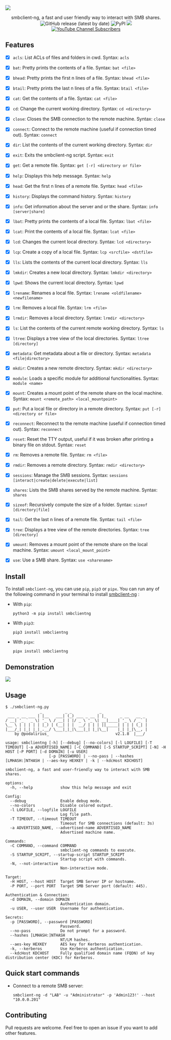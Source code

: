 ![](./.github/banner.png)

<p align="center">
    smbclient-ng, a fast and user friendly way to interact with SMB shares.
    <br>
    <img alt="GitHub release (latest by date)" src="https://img.shields.io/github/v/release/p0dalirius/smbclient-ng">
    <img alt="PyPI" src="https://img.shields.io/pypi/v/smbclientng">
    <a href="https://twitter.com/intent/follow?screen_name=podalirius_" title="Follow"><img src="https://img.shields.io/twitter/follow/podalirius_?label=Podalirius&style=social"></a>
    <a href="https://www.youtube.com/c/Podalirius_?sub_confirmation=1" title="Subscribe"><img alt="YouTube Channel Subscribers" src="https://img.shields.io/youtube/channel/subscribers/UCF_x5O7CSfr82AfNVTKOv_A?style=social"></a>
    <br>
</p>

## Features

- [x] `acls`: List ACLs of files and folders in cwd. Syntax: `acls`
- [x] `bat`: Pretty prints the contents of a file. Syntax: `bat <file>`
- [x] `bhead`: Pretty prints the first n lines of a file. Syntax: `bhead <file>`
- [x] `btail`: Pretty prints the last n lines of a file. Syntax: `btail <file>`
- [x] `cat`: Get the contents of a file. Syntax: `cat <file>`
- [x] `cd`: Change the current working directory. Syntax: `cd <directory>`
- [x] `close`: Closes the SMB connection to the remote machine. Syntax: `close`
- [x] `connect`: Connect to the remote machine (useful if connection timed out). Syntax: `connect`
- [x] `dir`: List the contents of the current working directory. Syntax: `dir`
- [x] `exit`: Exits the smbclient-ng script. Syntax: `exit`
- [x] `get`: Get a remote file. Syntax: `get [-r] <directory or file>`
- [x] `help`: Displays this help message. Syntax: `help`
- [x] `head`: Get the first n lines of a remote file. Syntax: `head <file>`
- [x] `history`: Displays the command history. Syntax: `history`
- [x] `info`: Get information about the server and or the share. Syntax: `info [server|share]`
- [x] `lbat`: Pretty prints the contents of a local file. Syntax: `lbat <file>`
- [x] `lcat`: Print the contents of a local file. Syntax: `lcat <file>`
- [x] `lcd`: Changes the current local directory. Syntax: `lcd <directory>`
- [x] `lcp`: Create a copy of a local file. Syntax: `lcp <srcfile> <dstfile>`
- [x] `lls`: Lists the contents of the current local directory. Syntax: `lls`
- [x] `lmkdir`: Creates a new local directory. Syntax: `lmkdir <directory>`
- [x] `lpwd`: Shows the current local directory. Syntax: `lpwd`
- [x] `lrename`: Renames a local file. Syntax: `lrename <oldfilename> <newfilename>`
- [x] `lrm`: Removes a local file. Syntax: `lrm <file>`
- [x] `lrmdir`: Removes a local directory. Syntax: `lrmdir <directory>`
- [x] `ls`: List the contents of the current remote working directory. Syntax: `ls`
- [x] `ltree`: Displays a tree view of the local directories. Syntax: `ltree [directory]`
- [x] `metadata`: Get metadata about a file or directory. Syntax: `metadata <file|directory>`
- [x] `mkdir`: Creates a new remote directory. Syntax: `mkdir <directory>`
- [x] `module`: Loads a specific module for additional functionalities. Syntax: `module <name>`
- [x] `mount`: Creates a mount point of the remote share on the local machine. Syntax: `mount <remote_path> <local_mountpoint>`
- [x] `put`: Put a local file or directory in a remote directory. Syntax: `put [-r] <directory or file>`
- [x] `reconnect`: Reconnect to the remote machine (useful if connection timed out). Syntax: `reconnect`
- [x] `reset`: Reset the TTY output, useful if it was broken after printing a binary file on stdout. Syntax: `reset`
- [x] `rm`: Removes a remote file. Syntax: `rm <file>`
- [x] `rmdir`: Removes a remote directory. Syntax: `rmdir <directory>`
- [x] `sessions`: Manage the SMB sessions. Syntax: `sessions [interact|create|delete|execute|list]`
- [x] `shares`: Lists the SMB shares served by the remote machine. Syntax: `shares`
- [x] `sizeof`: Recursively compute the size of a folder. Syntax: `sizeof [directory|file]`
- [x] `tail`: Get the last n lines of a remote file. Syntax: `tail <file>`
- [x] `tree`: Displays a tree view of the remote directories. Syntax: `tree [directory]`
- [x] `umount`: Removes a mount point of the remote share on the local machine. Syntax: `umount <local_mount_point>`
- [x] `use`: Use a SMB share. Syntax: `use <sharename>`


## Install

To install `smbclient-ng`, you can use `pip`, `pip3` or `pipx`. You can run any of the following command in your terminal to install [smbclient-ng](https://github.com/p0dalirius/smbclient-ng) :

+ With `pip`:
    ```
    python3 -m pip install smbclientng
    ```

+ With `pip3`:
    ```
    pip3 install smbclientng
    ```
    
+ With `pipx`:
    ```
    pipx install smbclientng
    ```

## Demonstration

![](./.github/example.png)

## Usage

```
$ ./smbclient-ng.py 
               _          _ _            _
 ___ _ __ ___ | |__   ___| (_) ___ _ __ | |_      _ __   __ _
/ __| '_ ` _ \| '_ \ / __| | |/ _ \ '_ \| __|____| '_ \ / _` |
\__ \ | | | | | |_) | (__| | |  __/ | | | ||_____| | | | (_| |
|___/_| |_| |_|_.__/ \___|_|_|\___|_| |_|\__|    |_| |_|\__, |
    by @podalirius_                             v2.1.8  |___/
    
usage: smbclientng [-h] [--debug] [--no-colors] [-l LOGFILE] [-T TIMEOUT] [-a ADVERTISED_NAME] [-C COMMAND] [-S STARTUP_SCRIPT] [-N] -H HOST [-P PORT] [-d DOMAIN] [-u USER]
                   [-p [PASSWORD] | --no-pass | --hashes [LMHASH:]NTHASH | --aes-key HEXKEY | -k | --kdcHost KDCHOST]

smbclient-ng, a fast and user-friendly way to interact with SMB shares.

options:
  -h, --help            show this help message and exit

Config:
  --debug               Enable debug mode.
  --no-colors           Disable colored output.
  -l LOGFILE, --logfile LOGFILE
                        Log file path.
  -T TIMEOUT, --timeout TIMEOUT
                        Timeout for SMB connections (default: 3s)
  -a ADVERTISED_NAME, --advertised-name ADVERTISED_NAME
                        Advertised machine name.

Commands:
  -C COMMAND, --command COMMAND
                        smbclient-ng commands to execute.
  -S STARTUP_SCRIPT, --startup-script STARTUP_SCRIPT
                        Startup script with commands.
  -N, --not-interactive
                        Non-interactive mode.

Target:
  -H HOST, --host HOST  Target SMB Server IP or hostname.
  -P PORT, --port PORT  Target SMB Server port (default: 445).

Authentication & Connection:
  -d DOMAIN, --domain DOMAIN
                        Authentication domain.
  -u USER, --user USER  Username for authentication.

Secrets:
  -p [PASSWORD], --password [PASSWORD]
                        Password.
  --no-pass             Do not prompt for a password.
  --hashes [LMHASH:]NTHASH
                        NT/LM hashes.
  --aes-key HEXKEY      AES key for Kerberos authentication.
  -k, --kerberos        Use Kerberos authentication.
  --kdcHost KDCHOST     Fully qualified domain name (FQDN) of key distribution center (KDC) for Kerberos.
```

## Quick start commands

 + Connect to a remote SMB server:
    ```
    smbclient-ng -d "LAB" -u "Administrator" -p 'Admin123!' --host "10.0.0.201"
    ```

## Contributing

Pull requests are welcome. Feel free to open an issue if you want to add other features.
